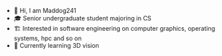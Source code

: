- 👋 Hi, I am Maddog241
- 🎓 Senior undergraduate student majoring in CS
- 🏗️ Interested in software engineering on computer graphics, operating systems, hpc and so on 
- 🤖 Currently learning 3D vision
